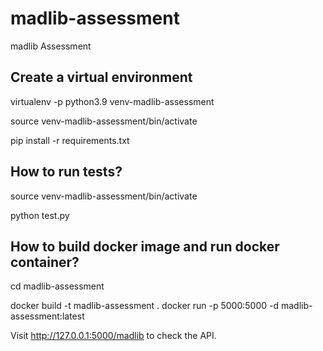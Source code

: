 # madlib-assessment
madlib Assessment

## Create a virtual environment

virtualenv -p python3.9 venv-madlib-assessment

source venv-madlib-assessment/bin/activate

pip install -r requirements.txt

## How to run tests?

source venv-madlib-assessment/bin/activate

python test.py

## How to build docker image and run docker container?

cd madlib-assessment

docker build -t madlib-assessment .
docker run -p 5000:5000 -d madlib-assessment:latest

Visit http://127.0.0.1:5000/madlib to check the API.
